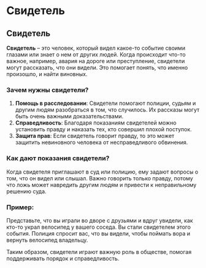 # Свидетель

## Свидетель

**Свидетель** – это человек, который видел какое-то событие своими глазами или знает о нем от других людей. Когда происходит что-то важное, например, авария на дороге или преступление, свидетели могут рассказать, что они видели. Это помогает понять, что именно произошло, и найти виновных.

### Зачем нужны свидетели?

1. **Помощь в расследовании**: Свидетели помогают полиции, судьям и другим людям разобраться в том, что случилось. Их рассказы могут быть очень важными доказательствами.
2. **Справедливость**: Благодаря показаниям свидетелей можно установить правду и наказать тех, кто совершил плохой поступок.
3. **Защита прав**: Если свидетель говорит правду, то это может защитить невиновного человека от несправедливого обвинения.

### Как дают показания свидетели?

Когда свидетеля приглашают в суд или полицию, ему задают вопросы о том, что он видел или слышал. Важно говорить только правду, потому что ложь может навредить другим людям и привести к неправильному решению суда.

### Пример:
Представьте, что вы играли во дворе с друзьями и вдруг увидели, как кто-то украл велосипед у вашего соседа. Вы стали свидетелем этого события. Полиция спросит вас, что вы видели, чтобы поймать вора и вернуть велосипед владельцу.

Таким образом, свидетели играют важную роль в обществе, помогая поддерживать порядок и справедливость.